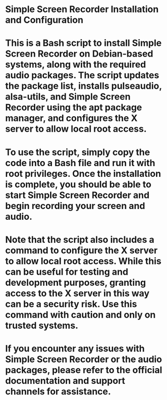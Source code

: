 # Simple Screen Recorder Installation and Configuration


# This is a Bash script to install Simple Screen Recorder on Debian-based systems, along with the required audio packages. The script updates the package list, installs pulseaudio, alsa-utils, and Simple Screen Recorder using the apt package manager, and configures the X server to allow local root access.

# To use the script, simply copy the code into a Bash file and run it with root privileges. Once the installation is complete, you should be able to start Simple Screen Recorder and begin recording your screen and audio.

# Note that the script also includes a command to configure the X server to allow local root access. While this can be useful for testing and development purposes, granting access to the X server in this way can be a security risk. Use this command with caution and only on trusted systems.

# If you encounter any issues with Simple Screen Recorder or the audio packages, please refer to the official documentation and support channels for assistance.
